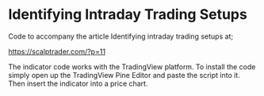 # Identifying Intraday Trading Setups
Code to accompany the article Identifying intraday trading setups at;

https://scalptrader.com/?p=11

The indicator code works with the TradingView platform. To install the code simply open up the TradingView Pine Editor and paste the script into it. Then insert the indicator into a price chart.
